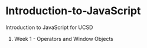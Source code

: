 # Introduction-to-JavaScript

Introduction to JavaScript for UCSD

1. Week 1 - Operators and Window Objects
